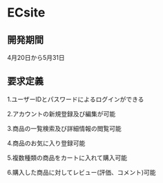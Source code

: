 # ECsite

## 開発期間
4月20日から5月31日

## 要求定義
1.ユーザーIDとパスワードによるログインができる

2.アカウントの新規登録及び編集が可能

3.商品の一覧検索及び詳細情報の閲覧可能

4.商品のお気に入り登録可能

5.複数種類の商品をカートに入れて購入可能

6.購入した商品に対してレビュー(評価、コメント)可能
